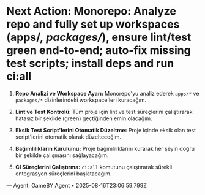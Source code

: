 # Next Action: Monorepo: Analyze repo and fully set up workspaces (apps/*, packages/*), ensure lint/test green end-to-end; auto-fix missing test scripts; install deps and run ci:all

1. **Repo Analizi ve Workspace Ayarı:** Monorepo'yu analiz ederek `apps/*` ve `packages/*` dizinlerindeki workspace'leri kuracağım.

2. **Lint ve Test Kontrolü:** Tüm proje için lint ve test süreçlerini çalıştırarak hatasız bir şekilde (green) geçtiğinden emin olacağım.

3. **Eksik Test Script'lerini Otomatik Düzeltme:** Proje içinde eksik olan test script'lerini otomatik olarak düzelteceğim.

4. **Bağımlılıkların Kurulumu:** Proje bağımlılıklarını kurarak her şeyin doğru bir şekilde çalışmasını sağlayacağım.

5. **CI Süreçlerini Çalıştırma:** `ci:all` komutunu çalıştırarak sürekli entegrasyon süreçlerini başlatacağım.

— Agent: GameBY Agent • 2025-08-16T23:06:59.799Z
